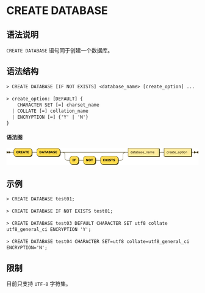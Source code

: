 # **CREATE DATABASE**

## **语法说明**

`CREATE DATABASE` 语句同于创建一个数据库。

## **语法结构**

```
> CREATE DATABASE [IF NOT EXISTS] <database_name> [create_option] ...

> create_option: [DEFAULT] {
	CHARACTER SET [=] charset_name
  | COLLATE [=] collation_name
  | ENCRYPTION [=] {'Y' | 'N'}
}
```

#### 语法图

![Create Database Diagram](https://github.com/matrixorigin/artwork/blob/main/docs/reference/create_database_statement.png?raw=true)

## **示例**

```
> CREATE DATABASE test01;

> CREATE DATABASE IF NOT EXISTS test01;

> CREATE DATABASE test03 DEFAULT CHARACTER SET utf8 collate utf8_general_ci ENCRYPTION 'Y';

> CREATE DATABASE test04 CHARACTER SET=utf8 collate=utf8_general_ci ENCRYPTION='N';
```

## **限制**
 
目前只支持 `UTF-8` 字符集。